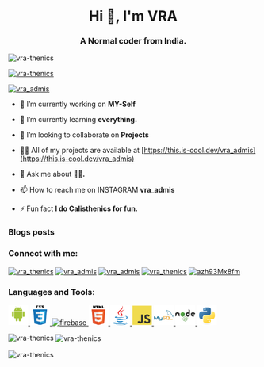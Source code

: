 <h1 align="center">Hi 👋, I'm VRA</h1>
<h3 align="center">A Normal coder from India.</h3>

<p align="left"> <img src="https://komarev.com/ghpvc/?username=vra-thenics&label=Profile%20views&color=0e75b6&style=flat" alt="vra-thenics" /> </p>

<p align="left"> <a href="https://github.com/ryo-ma/github-profile-trophy"><img src="https://github-profile-trophy.vercel.app/?username=vra-thenics" alt="vra-thenics" /></a> </p>

<p align="left"> <a href="https://twitter.com/vra_admis" target="blank"><img src="https://img.shields.io/twitter/follow/vra_admis?logo=twitter&style=for-the-badge" alt="vra_admis" /></a> </p>

- 🔭 I’m currently working on **MY-Self**

- 🌱 I’m currently learning **everything.**

- 👯 I’m looking to collaborate on **Projects**

- 👨‍💻 All of my projects are available at [https://this.is-cool.dev/vra_admis](https://this.is-cool.dev/vra_admis)

- 💬 Ask me about **💞️💞️.**

- 📫 How to reach me on INSTAGRAM **vra_admis**

- ⚡ Fun fact **I do Calisthenics for fun.**

### Blogs posts
<!-- BLOG-POST-LIST:START -->
<!-- BLOG-POST-LIST:END -->

<h3 align="left">Connect with me:</h3>
<p align="left">
<a href="https://dev.to/vra_thenics" target="blank"><img align="center" src="https://raw.githubusercontent.com/rahuldkjain/github-profile-readme-generator/master/src/images/icons/Social/devto.svg" alt="vra_thenics" height="30" width="40" /></a>
<a href="https://twitter.com/vra_admis" target="blank"><img align="center" src="https://raw.githubusercontent.com/rahuldkjain/github-profile-readme-generator/master/src/images/icons/Social/twitter.svg" alt="vra_admis" height="30" width="40" /></a>
<a href="https://instagram.com/vra_admis" target="blank"><img align="center" src="https://raw.githubusercontent.com/rahuldkjain/github-profile-readme-generator/master/src/images/icons/Social/instagram.svg" alt="vra_admis" height="30" width="40" /></a>
<a href="https://www.youtube.com/c/vra_thenics" target="blank"><img align="center" src="https://raw.githubusercontent.com/rahuldkjain/github-profile-readme-generator/master/src/images/icons/Social/youtube.svg" alt="vra_thenics" height="30" width="40" /></a>
<a href="https://discord.gg/azh93Mx8fm" target="blank"><img align="center" src="https://raw.githubusercontent.com/rahuldkjain/github-profile-readme-generator/master/src/images/icons/Social/discord.svg" alt="azh93Mx8fm" height="30" width="40" /></a>
</p>

<h3 align="left">Languages and Tools:</h3>
<p align="left"> <a href="https://developer.android.com" target="_blank" rel="noreferrer"> <img src="https://raw.githubusercontent.com/devicons/devicon/master/icons/android/android-original-wordmark.svg" alt="android" width="40" height="40"/> </a> <a href="https://www.w3schools.com/css/" target="_blank" rel="noreferrer"> <img src="https://raw.githubusercontent.com/devicons/devicon/master/icons/css3/css3-original-wordmark.svg" alt="css3" width="40" height="40"/> </a> <a href="https://firebase.google.com/" target="_blank" rel="noreferrer"> <img src="https://www.vectorlogo.zone/logos/firebase/firebase-icon.svg" alt="firebase" width="40" height="40"/> </a> <a href="https://www.w3.org/html/" target="_blank" rel="noreferrer"> <img src="https://raw.githubusercontent.com/devicons/devicon/master/icons/html5/html5-original-wordmark.svg" alt="html5" width="40" height="40"/> </a> <a href="https://www.java.com" target="_blank" rel="noreferrer"> <img src="https://raw.githubusercontent.com/devicons/devicon/master/icons/java/java-original.svg" alt="java" width="40" height="40"/> </a> <a href="https://developer.mozilla.org/en-US/docs/Web/JavaScript" target="_blank" rel="noreferrer"> <img src="https://raw.githubusercontent.com/devicons/devicon/master/icons/javascript/javascript-original.svg" alt="javascript" width="40" height="40"/> </a> <a href="https://www.mysql.com/" target="_blank" rel="noreferrer"> <img src="https://raw.githubusercontent.com/devicons/devicon/master/icons/mysql/mysql-original-wordmark.svg" alt="mysql" width="40" height="40"/> </a> <a href="https://nodejs.org" target="_blank" rel="noreferrer"> <img src="https://raw.githubusercontent.com/devicons/devicon/master/icons/nodejs/nodejs-original-wordmark.svg" alt="nodejs" width="40" height="40"/> </a> <a href="https://www.python.org" target="_blank" rel="noreferrer"> <img src="https://raw.githubusercontent.com/devicons/devicon/master/icons/python/python-original.svg" alt="python" width="40" height="40"/> </a> </p>

<p><img align="left" src="https://github-readme-stats.vercel.app/api/top-langs?username=vra-thenics&show_icons=true&locale=en&layout=compact" alt="vra-thenics" /></p>

<p>&nbsp;<img align="center" src="https://github-readme-stats.vercel.app/api?username=vra-thenics&show_icons=true&locale=en" alt="vra-thenics" /></p>

<p><img align="center" src="https://github-readme-streak-stats.herokuapp.com/?user=vra-thenics&" alt="vra-thenics" /></p>
